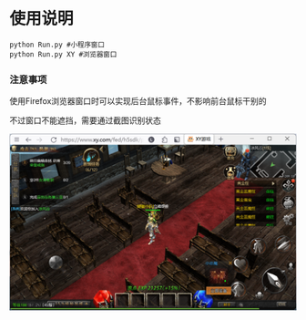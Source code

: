 # 使用说明

``` cmd
python Run.py #小程序窗口
python Run.py XY #浏览器窗口
```

### 注意事项
使用Firefox浏览器窗口时可以实现后台鼠标事件，不影响前台鼠标干别的

不过窗口不能遮挡，需要通过截图识别状态

![Firefox窗口](./imgs/Firefox.png)
